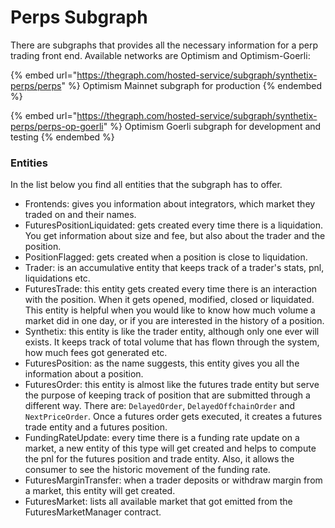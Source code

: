 # Perps Subgraph

There are subgraphs that provides all the necessary information for a perp trading front end. Available networks are Optimism and Optimism-Goerli:

{% embed url="https://thegraph.com/hosted-service/subgraph/synthetix-perps/perps" %}
Optimism Mainnet subgraph for production
{% endembed %}

{% embed url="https://thegraph.com/hosted-service/subgraph/synthetix-perps/perps-op-goerli" %}
Optimism Goerli subgraph for development and testing
{% endembed %}

### Entities

In the list below you find all entities that the subgraph has to offer.

* Frontends: gives you information about integrators, which market they traded on and their names.
* FuturesPositionLiquidated: gets created every time there is a liquidation. You get information about size and fee, but also about the trader and the position.
* PositionFlagged: gets created when a position is close to liquidation.
* Trader: is an accumulative entity that keeps track of a trader's stats, pnl, liquidations etc.
* FuturesTrade: this entity gets created every time there is an interaction with the position. When it gets opened, modified, closed or liquidated. This entity is helpful when you would like to know how much volume a market did in one day, or if you are interested in the history of a position.
* Synthetix: this entity is like the trader entity, although only one ever will exists. It keeps track of total volume that has flown through the system, how much fees got generated etc.
* FuturesPosition: as the name suggests, this entity gives you all the information about a position.
* FuturesOrder: this entity is almost like the futures trade entity but serve the purpose of keeping track of position that are submitted through a different way. There are:  `DelayedOrder`, `DelayedOffchainOrder` and `NextPriceOrder`. Once a futures order gets executed, it creates a futures trade entity and a futures position.
* FundingRateUpdate: every time there is a funding rate update on a market, a new entity of this type will get created and helps to compute the pnl for the futures position and trade entity. Also, it allows the consumer to see the historic movement of the funding rate.&#x20;
* FuturesMarginTransfer: when a trader deposits or withdraw margin from a market, this entity will get created.
* FuturesMarket: lists all available market that got emitted from the FuturesMarketManager contract.
